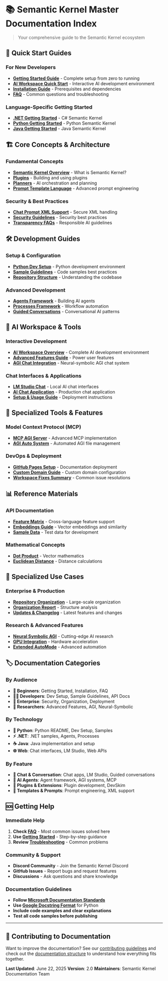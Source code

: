 # 📚 Semantic Kernel Master Documentation Index

> Your comprehensive guide to the Semantic Kernel ecosystem

## 🚀 Quick Start Guides

### For New Developers

- **[Getting Started Guide](Getting_Started.md)** - Complete setup from zero to running
- **[AI Workspace Quick Start](../02-ai-workspace/GETTING_STARTED.md)** - Interactive AI development environment
- **[Installation Guide](Installation.md)** - Prerequisites and dependencies
- **[FAQ](FAQ.md)** - Common questions and troubleshooting

### Language-Specific Getting Started

- **[.NET Getting Started](../01-core-implementations/dotnet/samples/GettingStarted/README.md)** - C# Semantic Kernel
- **[Python Getting Started](../01-core-implementations/python/README.md)** - Python Semantic Kernel
- **[Java Getting Started](../01-core-implementations/java/README.md)** - Java Semantic Kernel

## 🏗️ Core Concepts & Architecture

### Fundamental Concepts

- **[Semantic Kernel Overview](../README.md)** - What is Semantic Kernel?
- **[Plugins](PLUGINS.md)** - Building and using plugins
- **[Planners](PLANNERS.md)** - AI orchestration and planning
- **[Prompt Template Language](PROMPT_TEMPLATE_LANGUAGE.md)** - Advanced prompt engineering

### Security & Best Practices

- **[Chat Prompt XML Support](decisions/0040-chat-prompt-xml-support.md)** - Secure XML handling
- **[Security Guidelines](SECURITY.md)** - Security best practices
- **[Transparency FAQs](TRANSPARENCY_FAQS.md)** - Responsible AI guidelines

## 🛠️ Development Guides

### Setup & Configuration

- **[Python Dev Setup](../01-core-implementations/python/DEV_SETUP.md)** - Python development environment
- **[Sample Guidelines](../01-core-implementations/python/samples/SAMPLE_GUIDELINES.md)** - Code samples best practices
- **[Repository Structure](Repository_Structure.md)** - Understanding the codebase

### Advanced Development

- **[Agents Framework](../01-core-implementations/dotnet/samples/GettingStartedWithAgents/README.md)** - Building AI agents
- **[Processes Framework](../01-core-implementations/dotnet/samples/GettingStartedWithProcesses/README.md)** - Workflow automation
- **[Guided Conversations](../01-core-implementations/python/samples/demos/guided_conversations/README.md)** - Conversational AI patterns

## 🤖 AI Workspace & Tools

### Interactive Development

- **[AI Workspace Overview](../02-ai-workspace/README.md)** - Complete AI development environment
- **[Advanced Features Guide](../02-ai-workspace/ADVANCED_FEATURES_GUIDE.md)** - Power user features
- **[AGI Chat Integration](../AGI_CHAT_GUIDE.md)** - Neural-symbolic AGI chat system

### Chat Interfaces & Applications

- **[LM Studio Chat](LM_STUDIO_README.md)** - Local AI chat interfaces
- **[AI Chat Application](README_CHAT_APP.md)** - Production chat application
- **[Setup & Usage Guide](SETUP_AND_USAGE.md)** - Deployment instructions

## 🔧 Specialized Tools & Features

### Model Context Protocol (MCP)

- **[MCP AGI Server](../mcp-agi-server/README.md)** - Advanced MCP implementation
- **[AGI Auto System](../AGI_AUTO_SETUP_GUIDE.md)** - Automated AGI file management

### DevOps & Deployment

- **[GitHub Pages Setup](guides/GITHUB_PAGES_SETUP.md)** - Documentation deployment
- **[Custom Domain Guide](../CUSTOM_DOMAIN_GUIDE.md)** - Custom domain configuration
- **[Workspace Fixes Summary](../WORKSPACE_FIXES_SUMMARY.md)** - Common issue resolutions

## 📊 Reference Materials

### API Documentation

- **[Feature Matrix](FEATURE_MATRIX.md)** - Cross-language feature support
- **[Embeddings Guide](EMBEDDINGS.md)** - Vector embeddings and similarity
- **[Sample Data](sample-data.md)** - Test data for development

### Mathematical Concepts

- **[Dot Product](DOT_PRODUCT.md)** - Vector mathematics
- **[Euclidean Distance](EUCLIDEAN_DISTANCE.md)** - Distance calculations

## 🎯 Specialized Use Cases

### Enterprise & Production

- **[Repository Organization](../REPOSITORY_INDEX.md)** - Large-scale organization
- **[Organization Report](../ORGANIZATION_REPORT.md)** - Structure analysis
- **[Updates & Changelog](UPDATES.md)** - Latest features and changes

### Research & Advanced Features

- **[Neural Symbolic AGI](../neural_symbolic_agi.ipynb)** - Cutting-edge AI research
- **[GPU Integration](../GPU_INTEGRATION_GUIDE.md)** - Hardware acceleration
- **[Extended AutoMode](../EXTENDED_AUTOMODE_INTEGRATION_GUIDE.md)** - Advanced automation

## 🏷️ Documentation Categories

### By Audience

- **🌱 Beginners**: Getting Started, Installation, FAQ
- **👨‍💻 Developers**: Dev Setup, Sample Guidelines, API Docs
- **🏢 Enterprise**: Security, Organization, Deployment
- **🔬 Researchers**: Advanced Features, AGI, Neural-Symbolic

### By Technology

- **🐍 Python**: Python README, Dev Setup, Samples
- **⚡ .NET**: .NET samples, Agents, Processes
- **☕ Java**: Java implementation and setup
- **🌐 Web**: Chat interfaces, LM Studio, Web APIs

### By Feature

- **💬 Chat & Conversation**: Chat apps, LM Studio, Guided conversations
- **🤖 AI Agents**: Agent framework, AGI systems, MCP
- **🔌 Plugins & Extensions**: Plugin development, DevSkim
- **📝 Templates & Prompts**: Prompt engineering, XML support

## 🆘 Getting Help

### Immediate Help

1. **Check [FAQ](FAQ.md)** - Most common issues solved here
2. **Use [Getting Started](Getting_Started.md)** - Step-by-step guidance
3. **Review [Troubleshooting](SETUP_AND_USAGE.md#troubleshooting)** - Common problems

### Community & Support

- **Discord Community** - Join the Semantic Kernel Discord
- **GitHub Issues** - Report bugs and request features
- **Discussions** - Ask questions and share knowledge

### Documentation Guidelines

- **Follow [Microsoft Documentation Standards](https://docs.microsoft.com/style-guide/)**
- **Use [Google Docstring Format](https://github.com/google/styleguide/blob/gh-pages/pyguide.md#383-functions-and-methods)** for Python
- **Include code examples and clear explanations**
- **Test all code samples before publishing**

---

## 📝 Contributing to Documentation

Want to improve the documentation? See our [contributing guidelines](../CONTRIBUTING.md) and check out the [documentation structure](Repository_Structure.md) to understand how everything fits together.

**Last Updated**: June 22, 2025
**Version**: 2.0
**Maintainers**: Semantic Kernel Documentation Team
